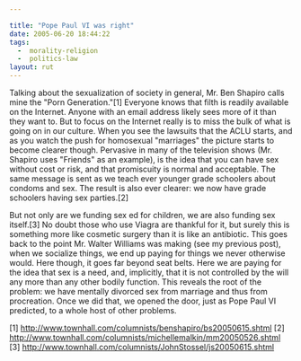 ```yaml
---

title: "Pope Paul VI was right"
date: 2005-06-20 18:44:22
tags:
  -  morality-religion
  -  politics-law
layout: rut
---
```


<p>Talking about the sexualization of society in general, Mr. Ben Shapiro calls mine the "Porn Generation."[1] Everyone knows that filth is readily available on the Internet.  Anyone with an email address likely sees more of it than they want to.  But to focus on the Internet really is to miss the bulk of what is going on in our culture.  When you see the lawsuits that the ACLU starts, and as you watch the push for homosexual "marriages" the picture starts to become clearer though.  Pervasive in many of the television shows (Mr. Shapiro uses "Friends" as an example), is the idea that you can have sex without cost or risk, and that promiscuity is normal and acceptable.  The same message is sent as we teach ever younger grade schoolers about condoms and sex.  The result is also ever clearer: we now have grade schoolers having sex parties.[2]</p>

<p>But not only are we funding sex ed for children, we are also funding sex itself.[3] No doubt those who use Viagra are thankful for it, but surely this is something more like cosmetic surgery than it is like an antibiotic.  This goes back to the point Mr. Walter Williams was making (see my previous post), when we socialize things, we end up paying for things we never otherwise would.  Here though, it goes far beyond seat belts.  Here we are paying for the idea that sex is a need, and, implicitly, that it is not controlled by the will any more than any other bodily function.  This reveals the root of the problem: we have mentally divorced sex from marriage and thus from procreation.  Once we did that, we opened the door, just as Pope Paul VI predicted, to a whole host of other problems.</p>

[1] http://www.townhall.com/columnists/benshapiro/bs20050615.shtml 
[2] http://www.townhall.com/columnists/michellemalkin/mm20050526.shtml 
[3] http://www.townhall.com/columnists/JohnStossel/js20050615.shtml

